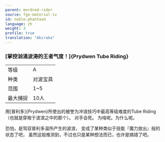 ```yaml
---
parent: mordred-rider
source: fgo-material-iv
id: noble-phantasm
language: zh
weight: 3
profile: true
translation: "Akiraka"
---
```


### [掌控汹涌波涛的王者气度！]{Prydwen Tube Riding}

<table>
  <tr><td>等级</td><td>A</td></tr>
  <tr><td>种类</td><td>对波宝具</td></tr>
  <tr><td>范围</td><td>1~5</td></tr>
  <tr><td>最大捕捉</td><td>10人</td></tr>
</table>

用[普利多]{Prydwen}所使出的被誉为冲浪技巧中最高等级难度的Tube Riding（也就是穿梭于波浪之中的那个）。
对手会死。
为啥呢。为什么呢。

恐怕，是驾驭普利多温所产生的波浪，
变成了某种类似于技能『魔力放出』般的状态了吧，
虽然这般推测到，不过也只是某种想法而已，也许是搞错了吧。
